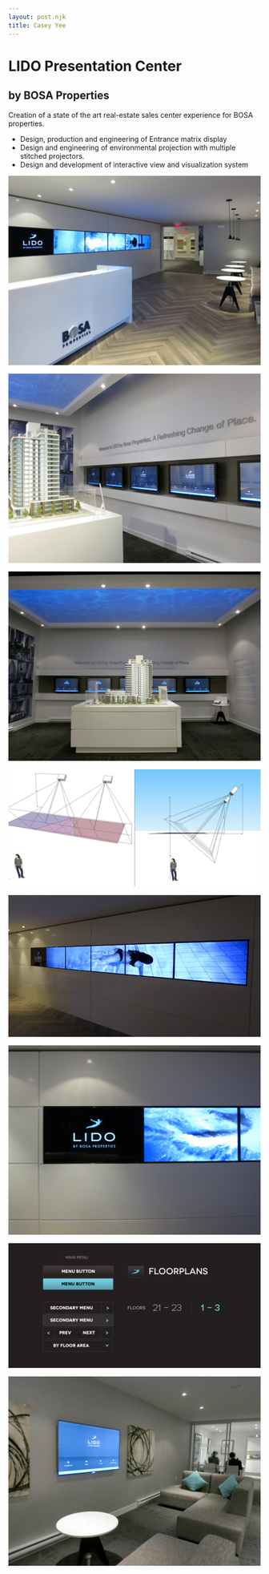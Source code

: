 ```yaml
---
layout: post.njk
title: Casey Yee
---  
```

# LIDO Presentation Center

## by BOSA Properties

Creation of a state of the art real-estate sales center experience for BOSA properties.

* Design, production and engineering of Entrance matrix display
* Design and engineering of environmental projection with multiple stitched projectors.
* Design and development of interactive view and visualization system


![](/img/lido/LIDO1.jpg)

![](/img/lido/LIDO3.jpg)

![](/img/lido/LIDO4.jpg)

![](/img/lido/LIDO5.jpg)

![](/img/lido/LIDO8.gif)

![](/img/lido/LIDO2.jpg)

![](/img/lido/LIDO6.jpg)

![](/img/lido/LIDO7.jpg)

<!-- <div style="padding:42.5% 0 0 0;position:relative;"><iframe src="https://player.vimeo.com/video/37086091?title=0&portrait=0" style="position:absolute;top:0;left:0;width:100%;height:100%;" frameborder="0" webkitallowfullscreen mozallowfullscreen allowfullscreen></iframe></div><script src="https://player.vimeo.com/api/player.js"></script> -->
